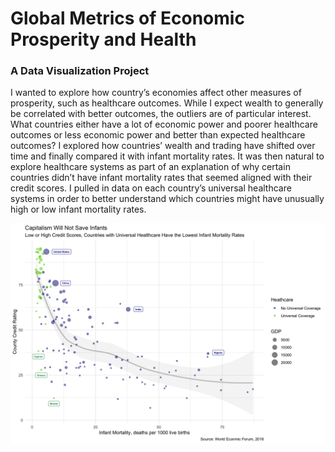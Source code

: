 # Global Metrics of Economic Prosperity and Health
### A Data Visualization Project

I wanted to explore how country’s economies affect other measures of prosperity, such as healthcare outcomes.  While I expect wealth to generally be correlated with better outcomes, the outliers are of particular interest.  What countries either have a lot of economic power and poorer healthcare outcomes or less economic power and better than expected healthcare outcomes?  I explored how countries’ wealth and trading have shifted over time and finally compared it with infant mortality rates. It was then natural to explore healthcare systems as part of an explanation of why certain countries didn’t have infant mortality rates that seemed aligned with their credit scores.  I pulled in data on each country’s universal healthcare systems in order to better understand which countries might have unusually high or low infant mortality rates.

![Screenshot](final_graph_labeled2.png)
